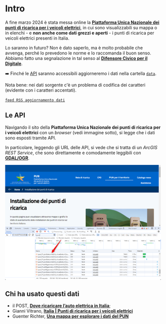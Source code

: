 # Intro

A fine marzo 2024 è stata messa online la [**Piattaforma Unica Nazionale dei punti di ricarica per i veicoli elettrici**](https://www.piattaformaunicanazionale.it/), in cui sono visualizzabili su mappa o in elenchi - e **non anche come dati grezzi e aperti** - i punti di ricarica per veicoli elettrici presenti in Italia.

Lo saranno in futuro? Non è dato saperlo, ma è molto probabile che avvenga, perché lo prevedono le norme e lo raccomanda il buon senso.<br>
Abbiamo fatto una segnalazione in tal senso al [**Difensore Civico per il Digitale**](https://ondata.github.io/guida-diritti-cittadinanza-digitali/parte-seconda/tutela-dei-diritti/).

➡️ Finché le [API](#le-api) saranno accessibili aggiorneremo i dati nella cartella [`data`](data).

Nota bene: nei dati sorgente c'è un problema di codifica dei caratteri (evidente con i caratteri accentati).

[`feed RSS aggiornamento dati`](https://github.com/ondata/rete_ricarica_veicoli_elettrici/commits/main/data/rete_ricarica_veicoli_elettrici.csv.atom)

## Le API

Navigando il sito della **Piattaforma Unica Nazionale dei punti di ricarica per i veicoli elettrici** con un _browser_ (vedi immagine sotto), si legge che i dati sono esposti tramite API.

In particolare, leggendo gli URL delle API, si vede che si tratta di un *ArcGIS REST Service*, che sono direttamente e comodamente leggibili con [**GDAL/OGR**](https://gdal.org/drivers/vector/esrijson.html).

![](immagini/browser_api.png)

## Chi ha usato questi dati

- il POST, [**Dove ricaricare l’auto elettrica in Italia**](https://www.ilpost.it/2024/03/29/mappa-colonnine-ricarica-auto-elettriche/);
- Gianni Vitrano, [**Italia | Punti di ricarica per i veicoli elettrici**](https://umap.openstreetmap.fr/en/map/italia-punti-di-ricarica-per-i-veicoli-elettrici_1046714)
- Guenter Richter, [**Una mappa per esplorare i dati del PUN**](https://gjrichter.github.io/pages/PUN/)
